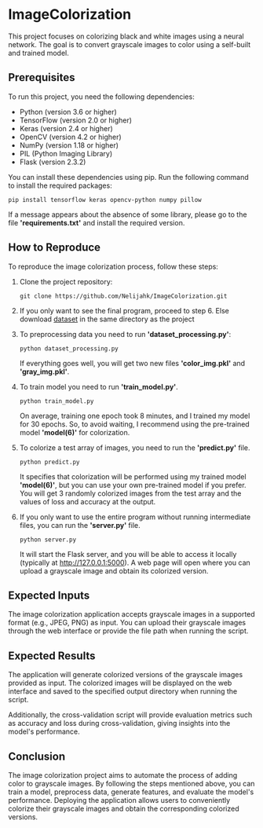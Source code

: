 # ImageColorization

This project focuses on colorizing black and white images using a neural network. The goal is to convert grayscale images to color using a self-built and trained model.

## Prerequisites

To run this project, you need the following dependencies:

- Python (version 3.6 or higher)
- TensorFlow (version 2.0 or higher)
- Keras (version 2.4 or higher)
- OpenCV (version 4.2 or higher)
- NumPy (version 1.18 or higher)
- PIL (Python Imaging Library)
- Flask (version 2.3.2)

You can install these dependencies using pip. Run the following command to install the required packages:

`pip install tensorflow keras opencv-python numpy pillow`

If a message appears about the absence of some library, please go to the file **'requirements.txt'** and install the required version.

## How to Reproduce
To reproduce the image colorization process, follow these steps:

1. Clone the project repository:
		
	`git clone https://github.com/Nelijahk/ImageColorization.git`
		
2. If you only want to see the final program, proceed to step 6. Else download [dataset](https://www.kaggle.com/datasets/theblackmamba31/landscape-image-colorization) in the same directory as the project
		
4. To preprocessing data you need to run **'dataset_processing.py'**:

	```
	python dataset_processing.py
	```
	If everything goes well, you will get two new files **'color_img.pkl'** and **'gray_img.pkl'**.
4. To train model you need to run  **'train_model.py'**. 
	```
	python train_model.py
	```
	On average, training one epoch took 8 minutes, and I trained my model for 30 epochs. So, to avoid waiting, I recommend using the pre-trained model **'model(6)'** for colorization.
5. To colorize a test array of images, you need to run the **'predict.py'** file. 
	```
	python predict.py
	```
	It specifies that colorization will be performed using my trained model **'model(6)'**, but you can use your own pre-trained model if you prefer. You will 		get 3 randomly colorized images from the test array and the values of loss and accuracy at the output.
6. If you only want to use the entire program without running intermediate files, you can run the **'server.py'** file. 
	```
	python server.py
	```
	It will start the Flask server, and you will be able to access it locally (typically at http://127.0.0.1:5000). A web page will open where you can upload a 	grayscale image and obtain its colorized version. 
	
## Expected Inputs
The image colorization application accepts grayscale images in a supported format (e.g., JPEG, PNG) as input. You can upload their grayscale images through the web interface or provide the file path when running the script.

## Expected Results
The application will generate colorized versions of the grayscale images provided as input. The colorized images will be displayed on the web interface and saved to the specified output directory when running the script.

Additionally, the cross-validation script will provide evaluation metrics such as accuracy and loss during cross-validation, giving insights into the model's performance.

## Conclusion
The image colorization project aims to automate the process of adding color to grayscale images. By following the steps mentioned above, you can train a model, preprocess data, generate features, and evaluate the model's performance. Deploying the application allows users to conveniently colorize their grayscale images and obtain the corresponding colorized versions.
